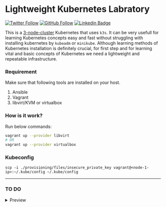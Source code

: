 # Lightweight Kubernetes Labratory

[![Twitter Follow](https://img.shields.io/twitter/follow/045_hamid?label=045_hamid&style=plastic&logo=twitter&color=blue)](https://twitter.com/045_hamid)
[![GitHub Follow](https://img.shields.io/github/followers/hamidgholami?label=hamidgholami&style=plastic&logo=github&color=green)](https://github.com/hamidgholami)
[![Linkedin Badge](https://img.shields.io/badge/hamid--gholami-LinkedIn-blue?logo=linkedin)](https://www.linkedin.com/in/hamid-gholami/)
<!--
[![Youtube Badge](https://img.shields.io/badge/-geekestan-red?style=plastic&&logo=youtube&message=geekestan&logoColor=white)](https://www.youtube.com/channel/UCBlOVqLEwcvFNG03KDAVTlw)
-->

This is a <ins>3-node-cluster</ins> Kubernetes that uses `k3s`. It can be very usefull for learning Kubernetes concepts easy and fast without struggling with installing kubernetes by `kubeadm` or `minikube`. Although learning methods of Kubernetes installation is definitely crucial, for first step and for learning vital and basic concepts of Kubernetes we need a lightweight and repeatable infrastructure.

### Requirement
Make sure that following tools are installed on your host.

1. Ansible
2. Vagrant
3. libvirt/KVM or virtualbox

### How is it work?
Run below commands:
```bash
vagrant up --provider libvirt
# OR
vagrant up --provider virtualbox
```
### Kubeconfig

```
scp -i ./provisioning/files/insecure_private_key vagrant@<node-1-ip>:~/.kube/config ~/.kube/config
```
***
### TO DO
<details> 
<summary> Preview</summary>

- [x] Adding `virtualbox` as a provider in Vagrantfile that dynamicly detect provider(between libvirt and virtualbox)
- [ ] Using sync folder or file for transfer `~/.kube/config` from guest to host.
- [ ] Adding a step-by-step guide line for using it on `windows 10 wsl`. That should contain:
  - [ ] Installing `wsl` on `Windows 10`.
  - [ ] Installing and configuring `vagrant` on `wsl`.
  - [ ] Installing `virtualbox` on `Windows 10`.
  - [ ] Installing `ansible` on `wsl`.
- [ ] Prepare all configurations for `Terraform` and with `AWS` provider.

</details>